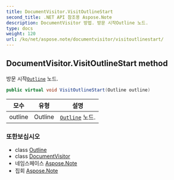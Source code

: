 ```yaml
---
title: DocumentVisitor.VisitOutlineStart
second_title: .NET API 참조용 Aspose.Note
description: DocumentVisitor 방법. 방문 시작Outline 노드.
type: docs
weight: 120
url: /ko/net/aspose.note/documentvisitor/visitoutlinestart/
---
```

## DocumentVisitor.VisitOutlineStart method

방문 시작[`Outline`](../../outline/) 노드.

```csharp
public virtual void VisitOutlineStart(Outline outline)
```

| 모수 | 유형 | 설명 |
| --- | --- | --- |
| outline | Outline | [`Outline`](../../outline/) 노드. |

### 또한보십시오

* class [Outline](../../outline/)
* class [DocumentVisitor](../)
* 네임스페이스 [Aspose.Note](../../documentvisitor/)
* 집회 [Aspose.Note](../../../)


